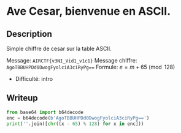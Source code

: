 # Ave Cesar, bienvenue en ASCII.

## Description

Simple chiffre de cesar sur la table ASCII.

Message: `AIRCTF{v3NI_Vid1_v1c1}`
Message chiffre: `AgoTBBUHPDd0DwogFyolciA3ciRyPg==`
Formule: $e = m + 65 \pmod{128}$

- Difficulté: intro

## Writeup

```python
from base64 import b64decode
enc = b64decode(b'AgoTBBUHPDd0DwogFyolciA3ciRyPg==')
print(''.join([chr((x - 65) % 128) for x in enc]))
```
